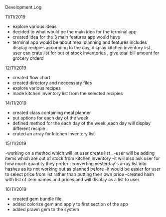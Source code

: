 Development Log 

11/11/2019
- explore various ideas 
- decided  to what would be the main idea for the terminal app 
- created idea for the 3 main features app would have
- terminal app would be about meal planning and features includes display recipies accoriding to the day,
    display kitchen inventory list , user can crate list for out of stock inventories , give total bill amount for grocery orderd

12/11/2019

- created flow chart
- created directory and neccessary files
- explore various recipes 
- made kitchen inventory list from the selected recipies

14/11/2019

- created class containing meal planner
- put options for each day of the week
- defined method for the each day of the week ,each day will display different recipie
- crated an array for kitchen inventory list

15/11/2019

-working on a method which will let user create list .
-user will be adding items which are out of stock from kitchen inventory
-it will also ask user for how much quantity they prefer
-converting yesterday's array list into hashes as its not working out as planned before
-it would be easier for user to select price from list rather than putting their own price
-created hash with list of item names and prices and will display as a  list to user 

16/11/2019

- created gem bundle file 
- added colorize gem and apply to first section of the app
- added prawn gem to the system 




